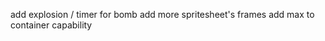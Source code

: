 <!-- add red / black bomb -->
<!-- add red / black container -->
<!-- add more bomb -->
add explosion / timer for bomb
add more spritesheet's frames
add max to container capability